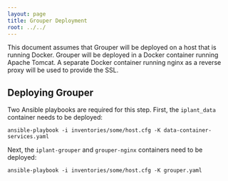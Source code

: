 ```yaml
---
layout: page
title: Grouper Deployment
root: ../../
---
```


This document assumes that Grouper will be deployed on a host that is running
Docker. Grouper will be deployed in a Docker container running Apache Tomcat. A
separate Docker container running nginx as a reverse proxy will be used to
provide the SSL.

## Deploying Grouper

Two Ansible playbooks are required for this step. First, the `iplant_data`
container needs to be deployed:

```
ansible-playbook -i inventories/some/host.cfg -K data-container-services.yaml
```

Next, the `iplant-grouper` and `grouper-nginx` containers need to be deployed:

```
ansible-playbook -i inventories/some/host.cfg -K grouper.yaml
```
